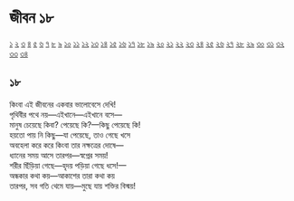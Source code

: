 # জীবন ১৮

[১](2.10.0.jeebon-1.md) [২](2.10.1.jeebon-2.md) [৩](2.10.2.jeebon-3.md) [৪](2.10.3.jeebon-4.md) [৫](2.10.4.jeebon-5.md) [৬](2.10.5.jeebon-6.md) [৭](2.10.6.jeebon-7.md) [৮](2.10.7.jeebon-8.md) [৯](2.10.8.jeebon-9.md) [১০](2.10.9.jeebon-10.md) [১১](2.10.10.jeebon-11.md) [১২](2.10.11.jeebon-12.md) [১৩](2.10.12.jeebon-13.md) [১৪](2.10.13.jeebon-14.md) [১৫](2.10.14.jeebon-15.md) [১৬](2.10.15.jeebon-16.md) [১৭](2.10.16.jeebon-17.md) [১৮](2.10.17.jeebon-18.md) [১৯](2.10.18.jeebon-19.md) [২০](2.10.19.jeebon-20.md) [২১](2.10.20.jeebon-21.md) [২২](2.10.21.jeebon-22.md) [২৩](2.10.22.jeebon-23.md) [২৪](2.10.23.jeebon-24.md) [২৫](2.10.24.jeebon-25.md) [২৬](2.10.25.jeebon-26.md) [২৭](2.10.26.jeebon-27.md) [২৮](2.10.27.jeebon-28.md) [২৯](2.10.28.jeebon-29.md) [৩০](2.10.29.jeebon-30.md) [৩১](2.10.30.jeebon-31.md) [৩২](2.10.31.jeebon-32.md) [৩৩](2.10.32.jeebon-33.md) [৩৪](2.10.33.jeebon-34.md)

## ১৮

কিংবা এই জীবনের একবার ভালোবেসে দেখি!  
পৃথিবীর পথে নয়—এইখানে—এইখানে বসে—  
মানুষ চেয়েছে কিবা? পেয়েছে কি?—কিছু পেয়েছে কি!  
হয়তো পায় নি কিছু—যা পেয়েছে, তাও গেছে খসে  
অবহেলা করে করে কিংবা তার নক্ষত্রের দোষে—  
ধ্যানের সময় আসে তারপর—স্বপ্নের সময়!  
শরীর ছিঁড়িয়া গেছে—হৃদয় পড়িয়া গেছে ধসে!—  
অন্ধকার কথা কয়—আকাশের তারা কথা কয়  
তারপর, সব গতি থেমে যায়—মুছে যায় শক্তির বিস্ময়!


